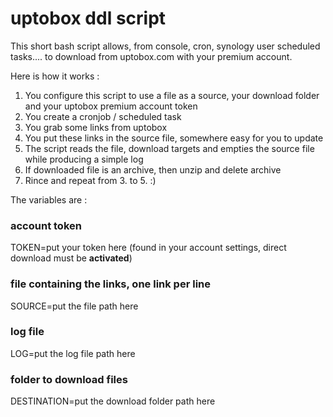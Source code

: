 # uptobox ddl script

This short bash script allows, from console, cron, synology user scheduled tasks.... to download from uptobox.com with your premium account.

Here is how it works :
 
1. You configure this script to use a file as a source, your download folder and your uptobox premium account token 
2. You create a cronjob / scheduled task 
3. You grab some links from uptobox 
4. You put these links in the source file, somewhere easy for you to update
5. The script reads the file, download targets and empties the source file while producing a simple log
6. If downloaded file is an archive, then unzip and delete archive
7. Rince and repeat from 3. to 5. :) 



The variables are :

### account token
TOKEN=put your token here
(found in your account settings, direct download must be **activated**)

### file containing the links, one link per line
SOURCE=put the file path here

### log file
LOG=put the log file path here

### folder to download files
DESTINATION=put the download folder path here


